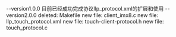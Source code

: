 --version1.0.0
目前已经成功完成协议llp_protocol.xml的扩展和使用
--version2.0.0
deleted:    Makefile
new file:   client_imx8.c
new file:   llp_touch_protocol.xml
new file:   touch-client-protocol.h
new file:   touch_protocol.c